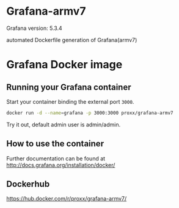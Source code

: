 # Grafana-armv7
Grafana version: 5.3.4

automated Dockerfile generation of Grafana(armv7)

# Grafana Docker image

## Running your Grafana container

Start your container binding the external port `3000`.

```bash
docker run -d --name=grafana -p 3000:3000 proxx/grafana-armv7
```

Try it out, default admin user is admin/admin.

## How to use the container

Further documentation can be found at http://docs.grafana.org/installation/docker/

## Dockerhub
https://hub.docker.com/r/proxx/grafana-armv7/
